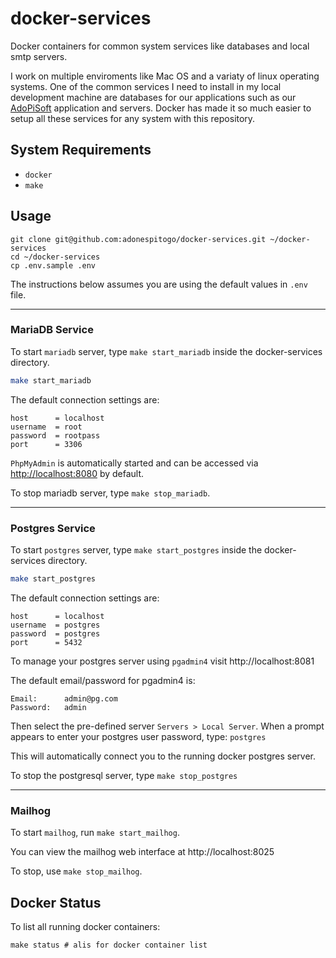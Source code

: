 # docker-services

Docker containers for common system services like databases and local smtp servers.

I work on multiple enviroments like Mac OS and a variaty of linux operating systems. One of the common services I need to install in my local development machine are databases for our
applications such as our [AdoPiSoft](https://wwww.adopisoft.com) application and servers. Docker has made it so much easier to setup all these services for any system with this repository.

## System Requirements

- `docker`
- `make`

## Usage

```
git clone git@github.com:adonespitogo/docker-services.git ~/docker-services
cd ~/docker-services
cp .env.sample .env
```

The instructions below assumes you are using the default values in `.env` file.

-----

### MariaDB Service

To start `mariadb` server, type `make start_mariadb` inside the docker-services directory.

```sh
make start_mariadb
```

The default connection settings are:

```
host      = localhost
username  = root
password  = rootpass
port      = 3306
```

`PhpMyAdmin` is automatically started and can be accessed via [http://localhost:8080](http://localhost:8080) by default.

To stop mariadb server, type `make stop_mariadb`.

-----

### Postgres Service

To start `postgres` server, type `make start_postgres` inside the docker-services directory.

```sh
make start_postgres
```

The default connection settings are:

```
host      = localhost
username  = postgres
password  = postgres
port      = 5432
```

To manage your postgres server using `pgadmin4` visit http://localhost:8081

The default email/password for pgadmin4 is:

```
Email:      admin@pg.com
Password:   admin
```

Then select the pre-defined server `Servers > Local Server`. When a prompt appears to enter your postgres user password, type: `postgres`

This will automatically connect you to the running docker postgres server.

To stop the postgresql server, type `make stop_postgres`

-----

### Mailhog

To start `mailhog`, run `make start_mailhog`.

You can view the mailhog web interface at http://localhost:8025

To stop, use `make stop_mailhog`.

## Docker Status

To list all running docker containers:

```
make status # alis for docker container list
```
